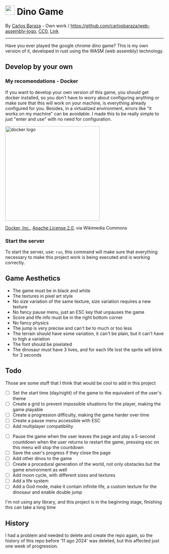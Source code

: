<h1>
  <img src="https://github.com/user-attachments/assets/b081cbb0-0d25-44c6-8dde-87fd111442a0" width="30px">
  Dino Game
</h1>

By <a href="//commons.wikimedia.org/w/index.php?title=User:Carlosbaraza&action=edit&redlink=1" class="new" title="User:Carlosbaraza (page does not exist)">Carlos Baraza</a> - <span class="int-own-work" lang="en">Own work</span> / <a rel="nofollow" class="external free" href="https://github.com/carlosbaraza/web-assembly-logo">https://github.com/carlosbaraza/web-assembly-logo</a>, <a href="http://creativecommons.org/publicdomain/zero/1.0/deed.en" title="Creative Commons Zero, Public Domain Dedication">CC0</a>, <a href="https://commons.wikimedia.org/w/index.php?curid=56494100">Link</a>

<hr>
Have you ever played the google chrome dino game? This is my own version of it, developed in rust using the WASM (web assembly) technology.

## Develop by your own

### My recomendations - Docker

If you want to develop your own version of this game, you should get docker installed, so you don't have to worry about configuring anything or make sure that this will work on your machine, is everything already configured for you. Besides, in a virtualized environment, errors like "it works on my machine" can be avoidable. I made this to be really simple to just "enter and use" with no need for configuration.

<!--fuck the history that was deleted because of him, how could he do that with me?--><!--fuck the history that was deleted because of him, how could he do that with me?--><img src="https://upload.wikimedia.org/wikipedia/commons/7/70/Docker_logo.png?20240428132226" alt="docker logo" width="300px"><br/>

<a href="https://commons.wikimedia.org/wiki/File:Docker_logo.png">Docker, Inc.</a>, <a href="http://www.apache.org/licenses/LICENSE-2.0">Apache License 2.0</a>, via Wikimedia Commons

### Start the server

To start the server, use: `run`, this command will make sure that everything necessary to make this project work is being executed and is working correctly.

## Game Aesthetics

- The game must be in black and white
- The textures in pixel art style
- No size variation of the same texture, size variation requires a new texture
- No fancy pause menu, just an ESC key that unpauses the game
- Score and life info must be in the right bottom corner
- No fancy physics
- The jump is very precise and can't be to much or too less
- The terrain should have some variation, it can't be plain, but it can't have to high a variation
- The font should be pixelated
- The dinosaur must have 3 lives, and for each life lost the sprite will blink for 3 seconds

## Todo

Those are some stuff that I think that would be cool to add in this project

* [ ]  Set the start time (day/night) of the game to the equivalent of the user's theme
* [ ]  Create a grid to prevent impossible situations for the player, making the game playable
* [ ]  Create a progression difficulty, making the game harder over time
* [ ]  Create a pause menu accessible with ESC
* [ ]  Add multiplayer compatibility

<!--* [ ]  Create a ranking system to compare with friends <-- that's cool but I need to review (AI recommendation)-->

* [ ]  Pause the game when the user leaves the page and play a 5-second countdown when the user returns to restart the game, pressing esc on this menu will stop the countdown
* [ ]  Save the user's progress if they close the page
* [ ]  Add other dinos to the game
* [ ]  Create a procedural generation of the world, not only obstacles but the game environment as well
* [ ]  Add moon cycle, with different sizes and textures
* [ ]  Add a life system
* [ ]  Add a God mode, make it contain infinite life, a custom texture for the dinosaur and enable double jump

I'm not using any library, and this project is in the beginning stage, finishing this can take a long time

## History

I had a problem and needed to delete and create the repo again, so the history of this repo before '11 ago 2024' was deleted, but this affected just one week of progression.

